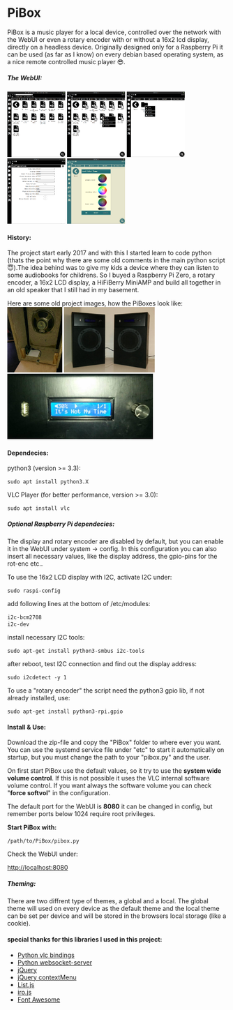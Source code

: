 # PiBox

PiBox is a music player for a local device, controlled over the network with the WebUI or even a rotary encoder with or without a 16x2 lcd display, directly on a headless device. Originally designed only for a Raspberry Pi it can be used (as far as I know) on every debian based operating system, as a nice remote controlled music player :sunglasses:.

##### The WebUI:

<img src="https://github.com/mchilli/pibox/blob/master/images/webui001.png?raw=true" height="150"> <img src="https://github.com/mchilli/pibox/blob/master/images/webui002.png?raw=true" height="150"> <img src="https://github.com/mchilli/pibox/blob/master/images/webui003.png?raw=true" height="150"> <img src="https://github.com/mchilli/pibox/blob/master/images/webui004.png?raw=true" height="150"> <img src="https://github.com/mchilli/pibox/blob/master/images/webui005.png?raw=true" height="150">

#### History:

The project start early 2017 and with this I started learn to code python (thats the point why there are some old comments in the main python script :innocent:).The idea behind was to give my kids a device where they can listen to some audiobooks for childrens. So I buyed a Raspberry Pi Zero, a rotary encoder, a 16x2 LCD display, a HiFiBerry MiniAMP and build all together in an old speaker that I still had in my basement.

Here are some old project images, how the PiBoxes look like:\
<img src="https://github.com/mchilli/pibox/blob/master/images/build.png?raw=true" height="150"> <img src="https://github.com/mchilli/pibox/blob/master/images/complete.png?raw=true" height="150"> <img src="https://github.com/mchilli/pibox/blob/master/images/display.png?raw=true" height="150">

#### Dependecies:

python3 (version >= 3.3):

	sudo apt install python3.X

VLC Player (for better performance, version >= 3.0):

	sudo apt install vlc

##### Optional Raspberry Pi dependecies:

The display and rotary encoder are disabled by default, but you can enable it in the WebUI under system -> config. In this configuration you can also insert all necessary values, like the display address, the gpio-pins for the rot-enc etc..

To use the 16x2 LCD display with I2C, activate I2C under:

    sudo raspi-config

add following lines at the bottom of /etc/modules:

    i2c-bcm2708
    i2c-dev

install necessary I2C tools:

	sudo apt-get install python3-smbus i2c-tools

after reboot, test I2C connection and find out the display address:

	sudo i2cdetect -y 1

To use a "rotary encoder" the script need the python3 gpio lib, if not already installed, use:

	sudo apt-get install python3-rpi.gpio

#### Install & Use:

Download the zip-file and copy the "PiBox" folder to where ever you want. You can use the systemd service file under "etc" to start it automatically on startup, but you must change the path to your "pibox.py" and the user.

On first start PiBox use the default values, so it try to use the **system wide volume control**. If this is not possible it uses the VLC internal software volume control. If you want always the software volume you can check "**force softvol**" in the configuration.

The default port for the WebUI is **8080** it can be changed in config, but remember ports below 1024 require root privileges.

**Start PiBox with:**

	/path/to/PiBox/pibox.py

Check the WebUI under:

[http://localhost:8080](http://localhost:8080 "http://localhost:8080")

##### Theming:

There are two diffrent type of themes, a global and a local. The global theme will used on every device as the default theme and the local theme can be set per device and will be stored in the browsers local storage (like a cookie).

#### special thanks for this libraries I used in this project:

- [Python vlc bindings](https://github.com/oaubert/python-vlc)
- [Python websocket-server](https://github.com/Pithikos/python-websocket-server)
- [jQuery](https://jquery.com/)
- [jQuery contextMenu](https://swisnl.github.io/jQuery-contextMenu/)
- [List.js](https://listjs.com/)
- [iro.js](https://iro.js.org/)
- [Font Awesome](https://fontawesome.com/)
